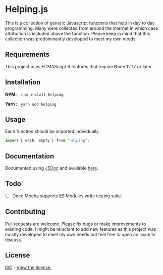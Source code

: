 # Helping.js
This is a collection of generic Javascript functions that help in day to day programming. Many were collected from around the internet in which case attribution is included above the function. Please keep in mind that this collection was predominantly developed to meet my own needs.

## Requirements

This project uses ECMAScript 6 features that require Node 12.17 or later.

## Installation

**NPM :** ` npm install helping`

**Yarn :** ` yarn add helping`

## Usage

Each function should be imported individually.

``` javascript
import { each, empty } from "helping";
```

## Documentation

Documented using [JSDoc](https://jsdoc.app/) and available [here](https://doxdox.org/seanbannister/helping).

## Todo

- [ ] Once Mocha supports ES Modules write testing suite.

## Contributing

Pull requests are welcome. Please fix bugs or make improvements to existing code. I might be reluctant to add new features as this project was mostly developed to meet my own needs but feel free to open an issue to discuss.

## License
[ISC](https://choosealicense.com/licenses/isc/) - [View the license.](https://github.com/SeanBannister/helping/blob/master/LICENSE.txt)
